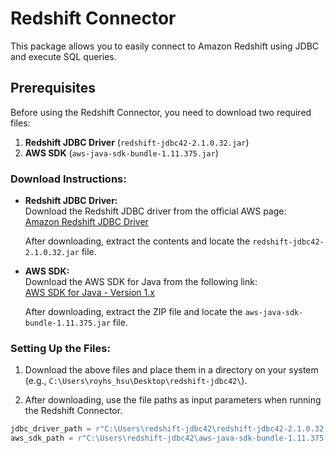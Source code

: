 # Redshift Connector

This package allows you to easily connect to Amazon Redshift using JDBC and execute SQL queries.

## Prerequisites

Before using the Redshift Connector, you need to download two required files:

1. **Redshift JDBC Driver** (`redshift-jdbc42-2.1.0.32.jar`)
2. **AWS SDK** (`aws-java-sdk-bundle-1.11.375.jar`)

### **Download Instructions:**

- **Redshift JDBC Driver:**  
  Download the Redshift JDBC driver from the official AWS page:  
  [Amazon Redshift JDBC Driver](https://docs.aws.amazon.com/redshift/latest/mgmt/jdbc20-download-driver.html)

  After downloading, extract the contents and locate the `redshift-jdbc42-2.1.0.32.jar` file.

- **AWS SDK:**  
  Download the AWS SDK for Java from the following link:  
  [AWS SDK for Java - Version 1.x](https://s3.amazonaws.com/redshift-downloads/drivers/jdbc/2.1.0.32/redshift-jdbc42-2.1.0.32.zip)

  After downloading, extract the ZIP file and locate the `aws-java-sdk-bundle-1.11.375.jar` file.

### **Setting Up the Files:**

1. Download the above files and place them in a directory on your system (e.g., `C:\Users\royhs_hsu\Desktop\redshift-jdbc42\`).
   
2. After downloading, use the file paths as input parameters when running the Redshift Connector.

```python
jdbc_driver_path = r"C:\Users\redshift-jdbc42\redshift-jdbc42-2.1.0.32.jar"
aws_sdk_path = r"C:\Users\redshift-jdbc42\aws-java-sdk-bundle-1.11.375.jar"
